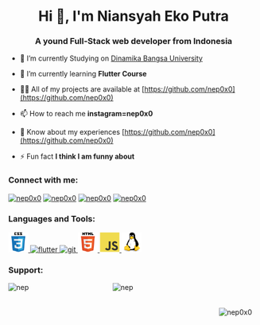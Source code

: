 <h1 align="center">Hi 👋, I'm Niansyah Eko Putra</h1>
<h3 align="center">A yound Full-Stack web developer from Indonesia</h3>

- 🔭 I’m currently Studying on [Dinamika Bangsa University](unama.ac.id)

- 🌱 I’m currently learning **Flutter Course**

- 👨‍💻 All of my projects are available at [https://github.com/nep0x0](https://github.com/nep0x0)

- 📫 How to reach me **instagram=nep0x0**

- 📄 Know about my experiences [https://github.com/nep0x0](https://github.com/nep0x0)

- ⚡ Fun fact **I think I am funny about**

<h3 align="left">Connect with me:</h3>
<p align="left">
<a href="https://twitter.com/nep0x0" target="blank"><img align="center" src="https://raw.githubusercontent.com/rahuldkjain/github-profile-readme-generator/master/src/images/icons/Social/twitter.svg" alt="nep0x0" height="30" width="40" /></a>
<a href="https://linkedin.com/in/nep0x0" target="blank"><img align="center" src="https://raw.githubusercontent.com/rahuldkjain/github-profile-readme-generator/master/src/images/icons/Social/linked-in-alt.svg" alt="nep0x0" height="30" width="40" /></a>
<a href="https://instagram.com/nep0x0" target="blank"><img align="center" src="https://raw.githubusercontent.com/rahuldkjain/github-profile-readme-generator/master/src/images/icons/Social/instagram.svg" alt="nep0x0" height="30" width="40" /></a>
<a href="https://www.youtube.com/c/nep0x0" target="blank"><img align="center" src="https://raw.githubusercontent.com/rahuldkjain/github-profile-readme-generator/master/src/images/icons/Social/youtube.svg" alt="nep0x0" height="30" width="40" /></a>
</p>

<h3 align="left">Languages and Tools:</h3>
<p align="left"> <a href="https://www.w3schools.com/css/" target="_blank" rel="noreferrer"> <img src="https://raw.githubusercontent.com/devicons/devicon/master/icons/css3/css3-original-wordmark.svg" alt="css3" width="40" height="40"/> </a> <a href="https://flutter.dev" target="_blank" rel="noreferrer"> <img src="https://www.vectorlogo.zone/logos/flutterio/flutterio-icon.svg" alt="flutter" width="40" height="40"/> </a> <a href="https://git-scm.com/" target="_blank" rel="noreferrer"> <img src="https://www.vectorlogo.zone/logos/git-scm/git-scm-icon.svg" alt="git" width="40" height="40"/> </a> <a href="https://www.w3.org/html/" target="_blank" rel="noreferrer"> <img src="https://raw.githubusercontent.com/devicons/devicon/master/icons/html5/html5-original-wordmark.svg" alt="html5" width="40" height="40"/> </a> <a href="https://developer.mozilla.org/en-US/docs/Web/JavaScript" target="_blank" rel="noreferrer"> <img src="https://raw.githubusercontent.com/devicons/devicon/master/icons/javascript/javascript-original.svg" alt="javascript" width="40" height="40"/> </a> <a href="https://www.linux.org/" target="_blank" rel="noreferrer"> <img src="https://raw.githubusercontent.com/devicons/devicon/master/icons/linux/linux-original.svg" alt="linux" width="40" height="40"/> </a> </p>

<h3 align="left">Support:</h3>
<p><a href="https://www.buymeacoffee.com/nep"> <img align="left" src="https://cdn.buymeacoffee.com/buttons/v2/default-yellow.png" height="50" width="210" alt="nep" /></a><a href="https://ko-fi.com/nep"> <img align="left" src="https://cdn.ko-fi.com/cdn/kofi3.png?v=3" height="50" width="210" alt="nep" /></a></p><br><br>

<p>&nbsp;<img align="center" src="https://github-readme-stats.vercel.app/api?username=nep0x0&show_icons=true&locale=en" alt="nep0x0" /></p>
